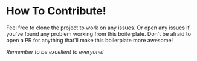 # How To Contribute!

Feel free to clone the project to work on any issues.
Or open any issues if you've found any problem working from this boilerplate. Don't be afraid to open a PR for anything that'll make this boilerplate more awesome!

*Remember to be excellent to everyone!*
